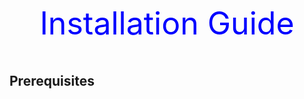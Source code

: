 <p align="center" style="color:blue;font-size:50px;">
    Installation Guide
</p>

## Prerequisites 
